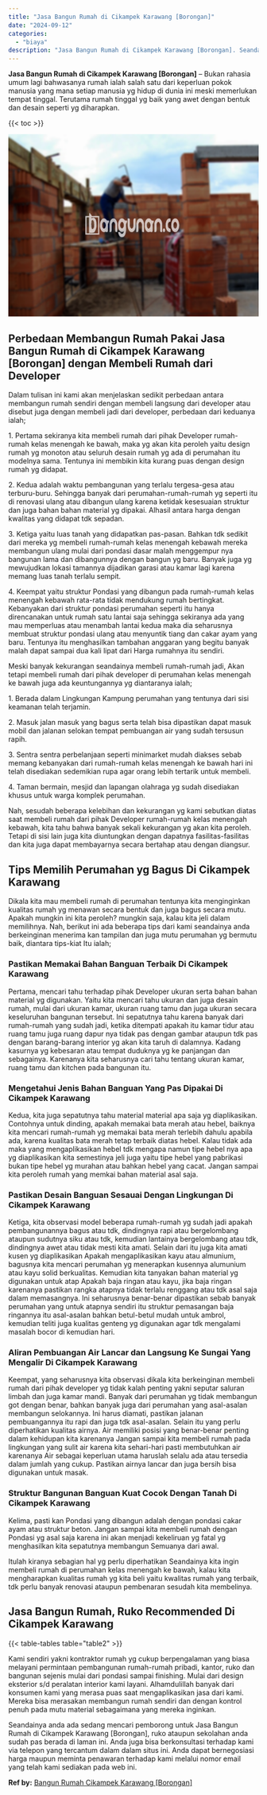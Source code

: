 ```yaml
---
title: "Jasa Bangun Rumah di Cikampek Karawang [Borongan]"
date: "2024-09-12"
categories: 
  - "biaya"
description: "Jasa Bangun Rumah di Cikampek Karawang [Borongan]. Seandainya anda ada sedang mencari pemborong untuk Jasa Bangun Rumah di Cikampek Karawang [Borongan], ru..."
---
```


**Jasa Bangun Rumah di Cikampek Karawang \[Borongan\]** – Bukan rahasia umum lagi bahwasanya rumah ialah salah satu dari keperluan pokok manusia yang mana setiap manusia yg hidup di dunia ini meski memerlukan tempat tinggal. Terutama rumah tinggal yg baik yang awet dengan bentuk dan desain seperti yg diharapkan.

{{< toc >}}

![Jasa Bangun Rumah di Cikampek Karawang [Borongan]](/images/borong-bangunan-32.png)

## Perbedaan Membangun Rumah Pakai Jasa Bangun Rumah di Cikampek Karawang \[Borongan\] dengan Membeli Rumah dari Developer

Dalam tulisan ini kami akan menjelaskan sedikit perbedaan antara membangun rumah sendiri dengan membeli langsung dari developer atau disebut juga dengan membeli jadi dari developer, perbedaan dari keduanya ialah;

1\. Pertama sekiranya kita membeli rumah dari pihak Developer rumah-rumah kelas menengah ke bawah, maka yg akan kita peroleh yaitu design rumah yg monoton atau seluruh desain rumah yg ada di perumahan itu modelnya sama. Tentunya ini membikin kita kurang puas dengan design rumah yg didapat.

2\. Kedua adalah waktu pembangunan yang terlalu tergesa-gesa atau terburu-buru. Sehingga banyak dari perumahan-rumah-rumah yg seperti itu di renovasi ulang atau dibangun ulang karena ketidak kesesuaian struktur dan juga bahan bahan material yg dipakai. Alhasil antara harga dengan kwalitas yang didapat tdk sepadan.

3\. Ketiga yaitu luas tanah yang didapatkan pas-pasan. Bahkan tdk sedikit dari mereka yg membeli rumah-rumah kelas menengah kebawah mereka membangun ulang mulai dari pondasi dasar malah menggempur nya bangunan lama dan dibangunnya dengan bangun yg baru. Banyak juga yg mewujudkan lokasi tamannya dijadikan garasi atau kamar lagi karena memang luas tanah terlalu sempit.

4\. Keempat yaitu struktur Pondasi yang dibangun pada rumah-rumah kelas menengah kebawah rata-rata tidak mendukung rumah bertingkat. Kebanyakan dari struktur pondasi perumahan seperti itu hanya direncanakan untuk rumah satu lantai saja sehingga sekiranya ada yang mau memperluas atau menambah lantai kedua maka dia seharusnya membuat struktur pondasi ulang atau menyuntik tiang dan cakar ayam yang baru. Tentunya itu menghasilkan tambahan anggaran yang begitu banyak malah dapat sampai dua kali lipat dari Harga rumahnya itu sendiri.

Meski banyak kekurangan seandainya membeli rumah-rumah jadi, Akan tetapi membeli rumah dari pihak developer di perumahan kelas menengah ke bawah juga ada keuntungannya yg diantaranya ialah;

1\. Berada dalam Lingkungan Kampung perumahan yang tentunya dari sisi keamanan telah terjamin.

2\. Masuk jalan masuk yang bagus serta telah bisa dipastikan dapat masuk mobil dan jalanan selokan tempat pembuangan air yang sudah tersusun rapih.

3\. Sentra sentra perbelanjaan seperti minimarket mudah diakses sebab memang kebanyakan dari rumah-rumah kelas menengah ke bawah hari ini telah disediakan sedemikian rupa agar orang lebih tertarik untuk membeli.

4\. Taman bermain, mesjid dan lapangan olahraga yg sudah disediakan khusus untuk warga komplek perumahan.

Nah, sesudah beberapa kelebihan dan kekurangan yg kami sebutkan diatas saat membeli rumah dari pihak Developer rumah-rumah kelas menengah kebawah, kita tahu bahwa banyak sekali kekurangan yg akan kita peroleh. Tetapi di sisi lain juga kita diuntungkan dengan dapatnya fasilitas-fasilitas dan kita juga dapat membayarnya secara bertahap atau dengan diangsur.

## Tips Memilih Perumahan yg Bagus Di Cikampek Karawang

Dikala kita mau membeli rumah di perumahan tentunya kita menginginkan kualitas rumah yg menawan secara bentuk dan juga bagus secara mutu. Apakah mungkin ini kita peroleh? mungkin saja, kalau kita jeli dalam memilihnya. Nah, berikut ini ada beberapa tips dari kami seandainya anda berkeinginan menerima kan tampilan dan juga mutu perumahan yg bermutu baik, diantara tips-kiat Itu ialah;

### Pastikan Memakai Bahan Banguan Terbaik Di Cikampek Karawang

Pertama, mencari tahu terhadap pihak Developer ukuran serta bahan bahan material yg digunakan. Yaitu kita mencari tahu ukuran dan juga desain rumah, mulai dari ukuran kamar, ukuran ruang tamu dan juga ukuran secara keseluruhan bangunan tersebut. Ini sepatutnya tahu karena banyak dari rumah-rumah yang sudah jadi, ketika ditempati apakah itu kamar tidur atau ruang tamu juga ruang dapur nya tidak pas dengan gambar ataupun tdk pas dengan barang-barang interior yg akan kita taruh di dalamnya. Kadang kasurnya yg kebesaran atau tempat duduknya yg ke panjangan dan sebagainya. Karenanya kita seharusnya cari tahu tentang ukuran kamar, ruang tamu dan kitchen pada bangunan itu.

### Mengetahui Jenis Bahan Banguan Yang Pas Dipakai Di Cikampek Karawang

Kedua, kita juga sepatutnya tahu material material apa saja yg diaplikasikan. Contohnya untuk dinding, apakah memakai bata merah atau hebel, baiknya kita mencari rumah-rumah yg memakai bata merah terlebih dahulu apabila ada, karena kualitas bata merah tetap terbaik diatas hebel. Kalau tidak ada maka yang mengaplikasikan hebel tdk mengapa namun tipe hebel nya apa yg diaplikasikan kita semestinya jeli juga yaitu tipe hebel yang pabrikasi bukan tipe hebel yg murahan atau bahkan hebel yang cacat. Jangan sampai kita peroleh rumah yang memkai bahan material asal saja.

### Pastikan Desain Banguan Sesauai Dengan Lingkungan Di Cikampek Karawang

Ketiga, kita observasi model beberapa rumah-rumah yg sudah jadi apakah pembangunannya bagus atau tdk, dindingnya rapi atau bergelombang ataupun sudutnya siku atau tdk, kemudian lantainya bergelombang atau tdk, dindingnya awet atau tidak mesti kita amati. Selain dari itu juga kita amati kusen yg diaplikasikan Apakah mengaplikasikan kayu atau almunium, bagusnya kita mencari perumahan yg menerapkan kusennya alumunium atau kayu solid berkualitas. Kemudian kita tanyakan bahan material yg digunakan untuk atap Apakah baja ringan atau kayu, jika baja ringan karenanya pastikan rangka atapnya tidak terlalu renggang atau tdk asal saja dalam memasangnya. Ini seharusnya benar-benar dipastikan sebab banyak perumahan yang untuk atapnya sendiri itu struktur pemasangan baja ringannya itu asal-asalan bahkan betul-betul mudah untuk ambrol, kemudian teliti juga kualitas genteng yg digunakan agar tdk mengalami masalah bocor di kemudian hari.

### Aliran Pembuangan Air Lancar dan Langsung Ke Sungai Yang Mengalir Di Cikampek Karawang

Keempat, yang seharusnya kita observasi dikala kita berkeinginan membeli rumah dari pihak developer yg tidak kalah penting yakni seputar saluran limbah dan juga kamar mandi. Banyak dari perumahan yg tidak membangun got dengan benar, bahkan banyak juga dari perumahan yang asal-asalan membangun selokannya. Ini harus diamati, pastikan jalanan pembuangannya itu rapi dan juga tdk asal-asalan. Selain itu yang perlu diperhatikan kualitas airnya. Air memiliki posisi yang benar-benar penting dalam kehidupan kita karenanya Jangan sampai kita membeli rumah pada lingkungan yang sulit air karena kita sehari-hari pasti membutuhkan air karenanya Air sebagai keperluan utama haruslah selalu ada atau tersedia dalam jumlah yang cukup. Pastikan airnya lancar dan juga bersih bisa digunakan untuk masak.

### Struktur Bangunan Banguan Kuat Cocok Dengan Tanah Di Cikampek Karawang

Kelima, pasti kan Pondasi yang dibangun adalah dengan pondasi cakar ayam atau struktur beton. Jangan sampai kita membeli rumah dengan Pondasi yg asal saja karena ini akan menjadi kekeliruan yg fatal yg menghasilkan kita sepatutnya membangun Semuanya dari awal.

Itulah kiranya sebagian hal yg perlu diperhatikan Seandainya kita ingin membeli rumah di perumahan kelas menengah ke bawah, kalau kita mengharapkan kualitas rumah yg kita beli yaitu kwalitas rumah yang terbaik, tdk perlu banyak renovasi ataupun pembenaran sesudah kita membelinya.

## Jasa Bangun Rumah, Ruko Recommended Di Cikampek Karawang

{{< table-tables table="table2" >}}

Kami sendiri yakni kontraktor rumah yg cukup berpengalaman yang biasa melayani permintaan pembangunan rumah-rumah pribadi, kantor, ruko dan bangunan sejenis mulai dari pondasi sampai finishing. Mulai dari design eksterior s/d peralatan interior kami layani. Alhamdulillah banyak dari konsumen kami yang merasa puas saat mengaplikasikan jasa dari kami. Mereka bisa merasakan membangun rumah sendiri dan dengan kontrol penuh pada mutu material sebagaimana yang mereka inginkan.

Seandainya anda ada sedang mencari pemborong untuk Jasa Bangun Rumah di Cikampek Karawang \[Borongan\], ruko ataupun sekolahan anda sudah pas berada di laman ini. Anda juga bisa berkonsultasi terhadap kami via telepon yang tercantum dalam dalam situs ini. Anda dapat bernegosiasi harga maupun meminta penawaran terhadap kami melalui nomor email yang telah kami sediakan pada web ini.

**Ref by:** [Bangun Rumah Cikampek Karawang [Borongan]](https://id.wikipedia.org/wiki/Bangun)
